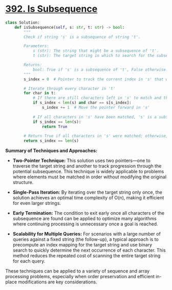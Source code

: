 # [392. Is Subsequence](https://leetcode.com/problems/is-subsequence/description/)

```python
class Solution:
    def isSubsequence(self, s: str, t: str) -> bool:
        """
        Check if string 's' is a subsequence of string 't'.

        Parameters:
            s (str): The string that might be a subsequence of 't'.
            t (str): The target string in which to search for the subsequence.

        Returns:
            bool: True if 's' is a subsequence of 't', False otherwise.
        """
        s_index = 0  # Pointer to track the current index in 's' that we need to match.

        # Iterate through every character in 't'
        for char in t:
            # If there are still characters left in 's' to match and the current character in 't' matches it
            if s_index < len(s) and char == s[s_index]:
                s_index += 1  # Move the pointer forward in 's'
            
            # If all characters in 's' have been matched, 's' is a subsequence of 't'
            if s_index == len(s):
                return True
        
        # Return True if all characters in 's' were matched; otherwise, False.
        return s_index == len(s)
```

**Summary of Techniques and Approaches:**

- **Two-Pointer Technique:** This solution uses two pointers—one to traverse the target string and another to track progression through the potential subsequence. This technique is widely applicable to problems where elements must be matched in order without modifying the original structure.

- **Single-Pass Iteration:** By iterating over the target string only once, the solution achieves an optimal time complexity of O(n), making it efficient for even larger strings.

- **Early Termination:** The condition to exit early once all characters of the subsequence are found can be applied to optimize many algorithms where continuing processing is unnecessary once a goal is reached.

- **Scalability for Multiple Queries:** For scenarios with a large number of queries against a fixed string (the follow-up), a typical approach is to precompute an index mapping for the target string and use binary search to quickly determine the next occurrence of each character. This method reduces the repeated cost of scanning the entire target string for each query.

These techniques can be applied to a variety of sequence and array processing problems, especially when order preservation and efficient in-place modifications are key considerations.